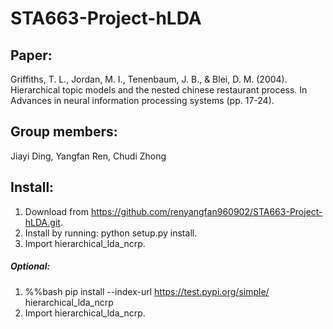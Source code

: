 # STA663-Project-hLDA
## Paper:
Griffiths, T. L., Jordan, M. I., Tenenbaum, J. B., & Blei, D. M. (2004). Hierarchical topic models and the nested chinese restaurant process. In Advances in neural information processing systems (pp. 17-24).
## Group members:
Jiayi Ding, Yangfan Ren, Chudi Zhong
## Install:
1. Download from https://github.com/renyangfan960902/STA663-Project-hLDA.git.
2. Install by running: python setup.py install. 
3. Import hierarchical_lda_ncrp.
##### Optional:
1. %%bash
   pip install --index-url https://test.pypi.org/simple/ hierarchical_lda_ncrp
2. Import hierarchical_lda_ncrp.
